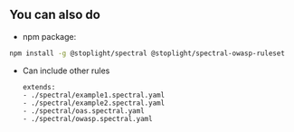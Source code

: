 ## You can also do
* npm package:
```bash
npm install -g @stoplight/spectral @stoplight/spectral-owasp-ruleset
```
* Can include other rules
  ```
  extends:
  - ./spectral/example1.spectral.yaml
  - ./spectral/example2.spectral.yaml
  - ./spectral/oas.spectral.yaml
  - ./spectral/owasp.spectral.yaml
  ```
